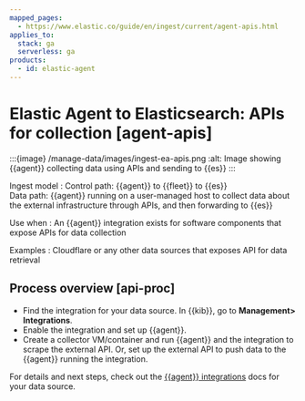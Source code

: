 ```yaml
---
mapped_pages:
  - https://www.elastic.co/guide/en/ingest/current/agent-apis.html
applies_to:
  stack: ga
  serverless: ga
products:
  - id: elastic-agent
---
```


# Elastic Agent to Elasticsearch: APIs for collection [agent-apis]

:::{image} /manage-data/images/ingest-ea-apis.png
:alt: Image showing {{agent}} collecting data using APIs and sending to {{es}}
:::

Ingest model
:   Control path: {{agent}} to {{fleet}} to {{es}}<br> Data path: {{agent}} running on a user-managed host to collect data about the external infrastructure through APIs, and then forwarding to {{es}}

Use when
:   An {{agent}} integration exists for software components that expose APIs for data collection

Examples
:   Cloudflare or any other data sources that exposes API for data retrieval


## Process overview [api-proc]

* Find the integration for your data source. In {{kib}},  go to **Management> Integrations**.
* Enable the integration and set up {{agent}}.
* Create a collector VM/container and run {{agent}} and the integration to scrape the external API. Or, set up the external API to push data to the {{agent}} running the integration.

For details and next steps, check out the [{{agent}} integrations](https://docs.elastic.co/en/integrations) docs for your data source.

